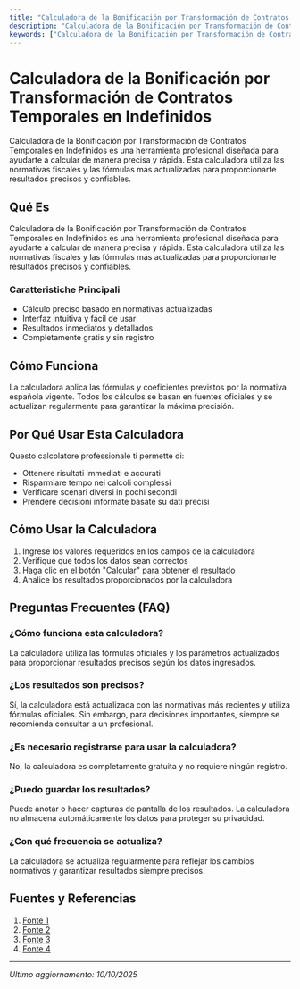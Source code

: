```yaml
---
title: "Calculadora de la Bonificación por Transformación de Contratos Temporales en Indefinidos"
description: "Calculadora de la Bonificación por Transformación de Contratos Temporales en Indefinidos es una herramienta profesional diseñada para ayudarte a calcular de manera precisa y rápida. Esta calculadora utiliza las normativas fiscales y las fórmulas más actualizadas para proporcionarte resultados precisos y confiables."
keywords: ["Calculadora de la Bonificación por Transformación de Contratos Temporales en Indefinidos", "calcolatore", "calcolo online"]
---
```


# Calculadora de la Bonificación por Transformación de Contratos Temporales en Indefinidos

Calculadora de la Bonificación por Transformación de Contratos Temporales en Indefinidos es una herramienta profesional diseñada para ayudarte a calcular de manera precisa y rápida. Esta calculadora utiliza las normativas fiscales y las fórmulas más actualizadas para proporcionarte resultados precisos y confiables.

## Qué Es

Calculadora de la Bonificación por Transformación de Contratos Temporales en Indefinidos es una herramienta profesional diseñada para ayudarte a calcular de manera precisa y rápida. Esta calculadora utiliza las normativas fiscales y las fórmulas más actualizadas para proporcionarte resultados precisos y confiables.

### Caratteristiche Principali

- Cálculo preciso basado en normativas actualizadas
- Interfaz intuitiva y fácil de usar
- Resultados inmediatos y detallados
- Completamente gratis y sin registro

## Cómo Funciona

La calculadora aplica las fórmulas y coeficientes previstos por la normativa española vigente. Todos los cálculos se basan en fuentes oficiales y se actualizan regularmente para garantizar la máxima precisión.

## Por Qué Usar Esta Calculadora

Questo calcolatore professionale ti permette di:

- Ottenere risultati immediati e accurati
- Risparmiare tempo nei calcoli complessi
- Verificare scenari diversi in pochi secondi
- Prendere decisioni informate basate su dati precisi

## Cómo Usar la Calculadora

1. Ingrese los valores requeridos en los campos de la calculadora
2. Verifique que todos los datos sean correctos
3. Haga clic en el botón "Calcular" para obtener el resultado
4. Analice los resultados proporcionados por la calculadora

## Preguntas Frecuentes (FAQ)

### ¿Cómo funciona esta calculadora?

La calculadora utiliza las fórmulas oficiales y los parámetros actualizados para proporcionar resultados precisos según los datos ingresados.

### ¿Los resultados son precisos?

Sí, la calculadora está actualizada con las normativas más recientes y utiliza fórmulas oficiales. Sin embargo, para decisiones importantes, siempre se recomienda consultar a un profesional.

### ¿Es necesario registrarse para usar la calculadora?

No, la calculadora es completamente gratuita y no requiere ningún registro.

### ¿Puedo guardar los resultados?

Puede anotar o hacer capturas de pantalla de los resultados. La calculadora no almacena automáticamente los datos para proteger su privacidad.

### ¿Con qué frecuencia se actualiza?

La calculadora se actualiza regularmente para reflejar los cambios normativos y garantizar resultados siempre precisos.

## Fuentes y Referencias

1. [Fonte 1](https://www.iberley.es/temas/bonificacion-transformacion-contratos-temporales-indefinidos-971)
2. [Fonte 2](https://www.sepe.es/HomeSepe/que-es-el-sepe/comunicacion-institucional/publicaciones/publicaciones-oficiales/listado-pub-empleo/guia-contratos/guia-contratos-introduccion/contrato-indefinido.html)
3. [Fonte 3](https://a3responde.wolterskluwer.com/es/s/article/bonificacion-por-conversion-de-eventuales-de-agrarios-en-indefinidos)
4. [Fonte 4](https://clubdelasesor.com/bonificaciones-a-la-contratacion/)

---

*Ultimo aggiornamento: 10/10/2025*
